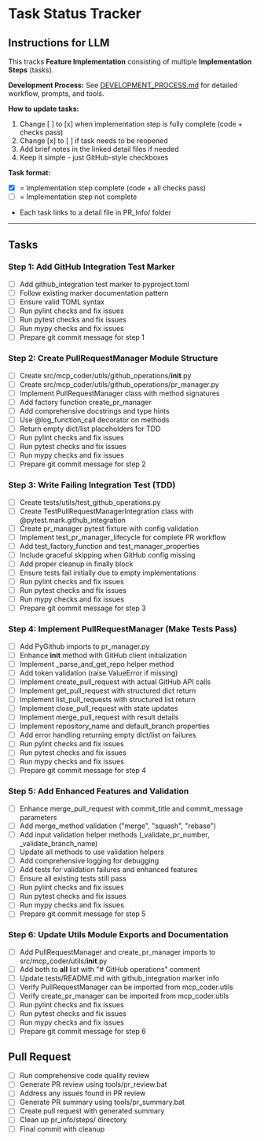 # Task Status Tracker

## Instructions for LLM

This tracks **Feature Implementation** consisting of multiple **Implementation Steps** (tasks).

**Development Process:** See [DEVELOPMENT_PROCESS.md](./DEVELOPMENT_PROCESS.md) for detailed workflow, prompts, and tools.

**How to update tasks:**
1. Change [ ] to [x] when implementation step is fully complete (code + checks pass)
2. Change [x] to [ ] if task needs to be reopened
3. Add brief notes in the linked detail files if needed
4. Keep it simple - just GitHub-style checkboxes

**Task format:**
- [x] = Implementation step complete (code + all checks pass)
- [ ] = Implementation step not complete
- Each task links to a detail file in PR_Info/ folder

---

## Tasks

### Step 1: Add GitHub Integration Test Marker
- [ ] Add github_integration test marker to pyproject.toml
- [ ] Follow existing marker documentation pattern
- [ ] Ensure valid TOML syntax
- [ ] Run pylint checks and fix issues
- [ ] Run pytest checks and fix issues
- [ ] Run mypy checks and fix issues
- [ ] Prepare git commit message for step 1

### Step 2: Create PullRequestManager Module Structure
- [ ] Create src/mcp_coder/utils/github_operations/__init__.py
- [ ] Create src/mcp_coder/utils/github_operations/pr_manager.py
- [ ] Implement PullRequestManager class with method signatures
- [ ] Add factory function create_pr_manager
- [ ] Add comprehensive docstrings and type hints
- [ ] Use @log_function_call decorator on methods
- [ ] Return empty dict/list placeholders for TDD
- [ ] Run pylint checks and fix issues
- [ ] Run pytest checks and fix issues
- [ ] Run mypy checks and fix issues
- [ ] Prepare git commit message for step 2

### Step 3: Write Failing Integration Test (TDD)
- [ ] Create tests/utils/test_github_operations.py
- [ ] Create TestPullRequestManagerIntegration class with @pytest.mark.github_integration
- [ ] Create pr_manager pytest fixture with config validation
- [ ] Implement test_pr_manager_lifecycle for complete PR workflow
- [ ] Add test_factory_function and test_manager_properties
- [ ] Include graceful skipping when GitHub config missing
- [ ] Add proper cleanup in finally block
- [ ] Ensure tests fail initially due to empty implementations
- [ ] Run pylint checks and fix issues
- [ ] Run pytest checks and fix issues
- [ ] Run mypy checks and fix issues
- [ ] Prepare git commit message for step 3

### Step 4: Implement PullRequestManager (Make Tests Pass)
- [ ] Add PyGithub imports to pr_manager.py
- [ ] Enhance __init__ method with GitHub client initialization
- [ ] Implement _parse_and_get_repo helper method
- [ ] Add token validation (raise ValueError if missing)
- [ ] Implement create_pull_request with actual GitHub API calls
- [ ] Implement get_pull_request with structured dict return
- [ ] Implement list_pull_requests with structured list return
- [ ] Implement close_pull_request with state updates
- [ ] Implement merge_pull_request with result details
- [ ] Implement repository_name and default_branch properties
- [ ] Add error handling returning empty dict/list on failures
- [ ] Run pylint checks and fix issues
- [ ] Run pytest checks and fix issues
- [ ] Run mypy checks and fix issues
- [ ] Prepare git commit message for step 4

### Step 5: Add Enhanced Features and Validation
- [ ] Enhance merge_pull_request with commit_title and commit_message parameters
- [ ] Add merge_method validation ("merge", "squash", "rebase")
- [ ] Add input validation helper methods (_validate_pr_number, _validate_branch_name)
- [ ] Update all methods to use validation helpers
- [ ] Add comprehensive logging for debugging
- [ ] Add tests for validation failures and enhanced features
- [ ] Ensure all existing tests still pass
- [ ] Run pylint checks and fix issues
- [ ] Run pytest checks and fix issues
- [ ] Run mypy checks and fix issues
- [ ] Prepare git commit message for step 5

### Step 6: Update Utils Module Exports and Documentation
- [ ] Add PullRequestManager and create_pr_manager imports to src/mcp_coder/utils/__init__.py
- [ ] Add both to __all__ list with "# GitHub operations" comment
- [ ] Update tests/README.md with github_integration marker info
- [ ] Verify PullRequestManager can be imported from mcp_coder.utils
- [ ] Verify create_pr_manager can be imported from mcp_coder.utils
- [ ] Run pylint checks and fix issues
- [ ] Run pytest checks and fix issues
- [ ] Run mypy checks and fix issues
- [ ] Prepare git commit message for step 6

## Pull Request
- [ ] Run comprehensive code quality review
- [ ] Generate PR review using tools/pr_review.bat
- [ ] Address any issues found in PR review
- [ ] Generate PR summary using tools/pr_summary.bat
- [ ] Create pull request with generated summary
- [ ] Clean up pr_info/steps/ directory
- [ ] Final commit with cleanup
